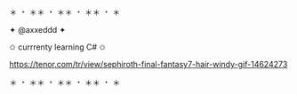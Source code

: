 ＊ ﹡ ＊＊ ﹡ ＊＊ ﹡ ＊＊ ﹡ ＊

✦ @axxeddd ✦


✩ currrenty learning C# ✩ 

https://tenor.com/tr/view/sephiroth-final-fantasy7-hair-windy-gif-14624273




＊ ﹡ ＊＊ ﹡ ＊＊ ﹡ ＊＊ ﹡ ＊
